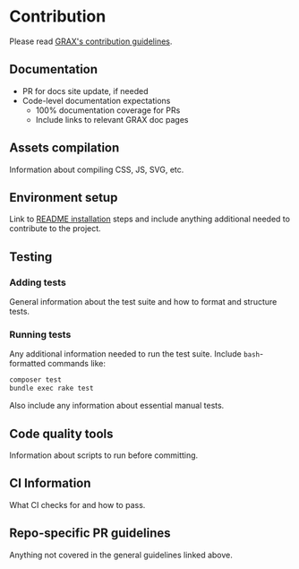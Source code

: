 # Contribution

Please read [GRAX's contribution guidelines](https://github.com/graxinc/grax-salesforce-embedded/GENERAL-CONTRIBUTING.md).

## Documentation

- PR for docs site update, if needed
- Code-level documentation expectations
	- 100% documentation coverage for PRs
	- Include links to relevant GRAX doc pages

## Assets compilation

Information about compiling CSS, JS, SVG, etc.

## Environment setup

Link to [README installation](README.md#installation) steps and include anything additional needed to contribute to the project.

## Testing


### Adding tests

General information about the test suite and how to format and structure tests.

### Running tests

Any additional information needed to run the test suite. Include `bash`-formatted commands like:

```bash
composer test
bundle exec rake test
```

Also include any information about essential manual tests.

## Code quality tools

Information about scripts to run before committing.

## CI Information

What CI checks for and how to pass.

## Repo-specific PR guidelines

Anything not covered in the general guidelines linked above.
